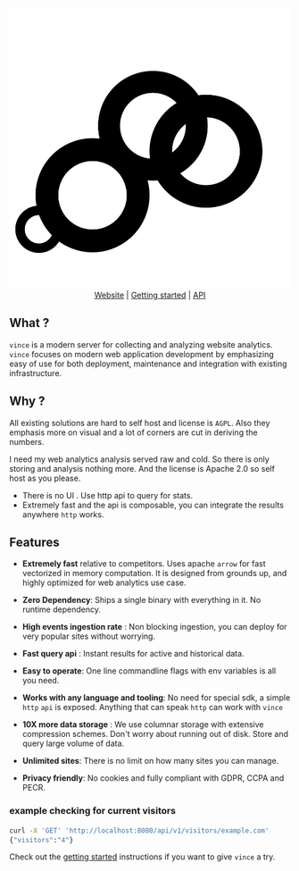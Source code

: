 
<p align="center">
    <img src="./logo.svg" alt="Vince Logo" />
    <br>
    <a href="https://vinceanalytics.com/">Website</a> |
    <a href="https://vinceanalytics.com/#getting-started">Getting started</a> |
    <a href="https://vinceanalytics.com/#api">API</a>
</p>


## What ?

`vince` is a modern server for collecting and analyzing website analytics. `vince` focuses on modern web application development by emphasizing easy of use for both deployment, maintenance and integration with existing infrastructure.

## Why ?

All existing solutions are hard to self host and license is `AGPL`. Also they emphasis more on visual and a lot of corners are cut in deriving the numbers.

I need my web analytics analysis served raw and cold. So there is only storing and analysis nothing more. And the license is Apache 2.0 so self host as you please. 

- There is no UI . Use http api to query for stats.
- Extremely fast and the api is composable, you can integrate the results anywhere `http` works.


## Features

- **Extremely fast** relative to competitors. Uses apache `arrow` for fast vectorized in memory computation. It is designed from grounds up, and highly optimized for web analytics use case.

- **Zero Dependency**: Ships a single binary with everything in it. No runtime dependency.

- **High events ingestion rate** : Non blocking ingestion, you can deploy for very popular sites without worrying.

- **Fast query api** : Instant results for active and historical data.

- **Easy to operate**: One line commandline flags with env variables is all you need.

- **Works with any language and tooling**: No need for special sdk, a simple `http` `api` is exposed. Anything that can speak `http` can work with `vince`

- **10X more data storage** : We use columnar storage with extensive compression schemes. Don't worry about running out of disk. Store and query large volume of data.

- **Unlimited sites**: There is no limit on how many sites you can manage.

- **Privacy friendly**: No cookies and fully compliant with GDPR, CCPA and PECR.


### example checking for current visitors

```bash
curl -X 'GET' 'http://localhost:8080/api/v1/visitors/example.com'
{"visitors":"4"}
```


Check out the [getting started](https://vinceanalytics.com/#getting-started) instructions if you want to give `vince` a try.